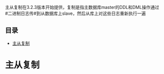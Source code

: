  主从复制在3.2.3版本开始提供，复制是指主数据库master的DDL和DML操作通过#二进制日志传#到从数据库上slave，然后从库上对这些日志重新执行一遍
 
## 目录
* [主从复制](#主从复制)

# 主从复制
